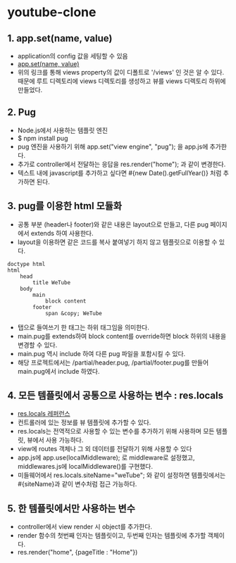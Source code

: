 # youtube-clone

## 1. app.set(name, value)
- application의 config 값을 세팅할 수 있음
- [app.set(name, value)](https://expressjs.com/en/4x/api.html#app.set)
- 위의 링크를 통해 views property의 값이 디폴트로 '/views' 인 것은 알 수 있다. 때문에 루트 디렉토리에 views 디렉토리를 생성하고 뷰를 views 디렉토리 하위에 만들었다.


## 2. Pug
- Node.js에서 사용하는 템플릿 엔진
- $ npm install pug
- pug 엔진을 사용하기 위해 app.set("view engine", "pug"); 을 app.js에 추가한다.
- 추가로 controller에서 전달하는 응답을 res.render("home"); 과 같이 변경한다.
- 텍스트 내에 javascript를 추가하고 싶다면 #{new Date().getFullYear()} 처럼 추가하면 된다.


## 3. pug를 이용한 html 모듈화
- 공통 부분 (header나 footer)와 같은 내용은 layout으로 만들고, 다른 pug 페이지에서 extends 하여 사용한다.
- layout을 이용하면 같은 코드를 복사 붙여넣기 하지 않고 템플릿으로 이용할 수 있다.

```
doctype html
html
    head
        title WeTube
    body
        main
            block content
        footer
            span &copy; WeTube
```
- 탭으로 들여쓰기 한 태그는 하위 태그임을 의미한다.
- main.pug를 extends하여 block content를 override하면 block 하위의 내용을 변경할 수 있다. 
- main.pug 역시 include 하여 다른 pug 파일을 포함시킬 수 있다.
- 해당 프로젝트에서는 /partial/header.pug, /partial/footer.pug를 만들어 main.pug에서 include 하였다.


## 4. 모든 템플릿에서 공통으로 사용하는 변수 : res.locals
- [res.locals 레퍼런스](http://expressjs.com/ko/api.html#res.locals)
- 컨트롤러에 있는 정보를 뷰 템플릿에 추가할 수 있다.
- res.locals는 전역적으로 사용할 수 있는 변수를 추가하기 위해 사용하며 모든 템플릿, 뷰에서 사용 가능하다.
- view에 routes 객체나 그 외 데이터를 전달하기 위해 사용할 수 있다
- app.js에 app.use(localMiddleware); 로 middleware로 설정했고, middlewares.js에 localMiddleware()를 구현했다.
- 미들웨어에서 res.locals.siteName="weTube"; 와 같이 설정하면 템플릿에서는 #{siteName}과 같이 변수처럼 접근 가능하다.


## 5. 한 템플릿에서만 사용하는 변수
- controller에서 view render 시 object를 추가한다.
- render 함수의 첫번째 인자는 템플릿이고, 두번째 인자는 템플릿에 추가할 객체이다.
- res.render("home", {pageTitle : "Home"})
